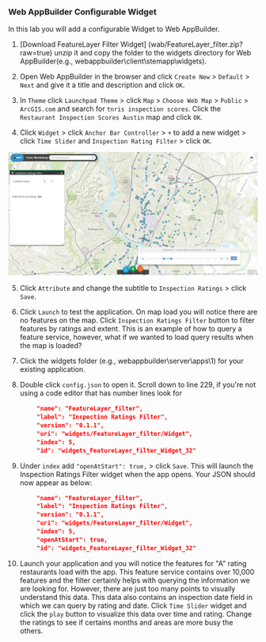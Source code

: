 ### Web AppBuilder Configurable Widget

In this lab you will add a configurable Widget to Web AppBuilder.

1. [Download FeatureLayer Filter Widget] (wab/FeatureLayer_filter.zip?raw=true) unzip it and copy the folder to the widgets directory for Web AppBuilder(e.g., webappbuilder\client\stemapp\widgets).

2. Open Web AppBuilder in the browser and click `Create New` > `Default` > `Next` and give it a title and description and click `OK`.

3. In `Theme` click `Launchpad Theme` > click `Map` > `Choose Web Map` > `Public` > `ArcGIS.com` and search for `tnris inspection scores`. Click the `Restaurant Inspection Scores Austin` map and click `OK`.

4. Click `Widget` > click `Anchor Bar Controller` > `+` to add a new widget > click `Time Slider` and `Inspection Rating Filter` > click `OK`.

 ![wab_searchwidget](./wab_queryfilterwidget.PNG)

5. Click `Attribute` and change the subtitle to `Inspection Ratings` > click `Save`.

6. Click `Launch` to test the application. On map load you will notice there are no features on the map. Click `Inspection Ratings Filter` button to filter features by ratings and extent. This is an example of how to query a feature service, however, what if we wanted to load query results when the map is loaded?

7. Click the widgets folder (e.g., webappbuilder\server\apps\1) for your existing application.

8. Double click `config.json` to open it. Scroll down to line 229, if you're not using a code editor that has number lines look for
```json 
        "name": "FeatureLayer_filter",
        "label": "Inspection Ratings Filter",
        "version": "0.1.1",
        "uri": "widgets/FeatureLayer_filter/Widget",
        "index": 5,
        "id": "widgets_FeatureLayer_filter_Widget_32" 

```
9. Under `index` add `"openAtStart": true,` > click `Save`. This will launch the Inspection Ratings Filter widget when the app opens. Your JSON should now appear as below:
```json
        "name": "FeatureLayer_filter",
        "label": "Inspection Ratings Filter",
        "version": "0.1.1",
        "uri": "widgets/FeatureLayer_filter/Widget",
        "index": 5,
        "openAtStart": true,
        "id": "widgets_FeatureLayer_filter_Widget_32"

```
10. Launch your application and you will notice the features for "A" rating restaurants load with the app. This feature service contains over 10,000 features and the filter certainly helps with querying the information we are looking for. However, there are just too many points to visually understand this data. This data also contains an inspection date field in which we can query by rating and date. Click `Time Slider` widget and click the `play` button to visualize this data over time and rating. Change the ratings to see if certains months and areas are more busy the others.    


